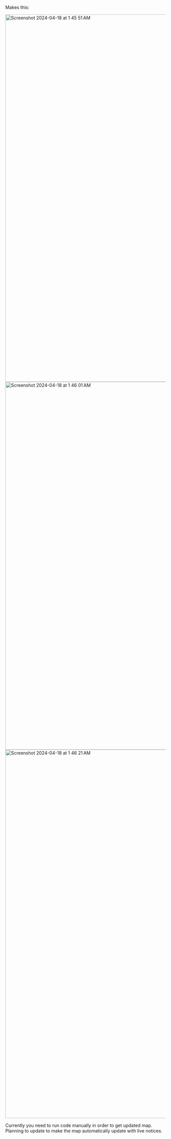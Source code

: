 Makes this: 

<img width="1155" alt="Screenshot 2024-04-18 at 1 45 51 AM" src="https://github.com/treequeen/concordia-work-notices/assets/152192638/d68445dd-fc82-4969-8ef0-f0dca828be87">
<img width="1156" alt="Screenshot 2024-04-18 at 1 46 01 AM" src="https://github.com/treequeen/concordia-work-notices/assets/152192638/8fca9fc3-62c2-413b-8c77-4f7a1752ed4b">
<img width="1159" alt="Screenshot 2024-04-18 at 1 46 21 AM" src="https://github.com/treequeen/concordia-work-notices/assets/152192638/5e718a0a-ef24-4c35-9a7c-4810c667a40c">

Currently you need to run code manually in order to get updated map.
Planning to update to make the map automatically update with live notices.

